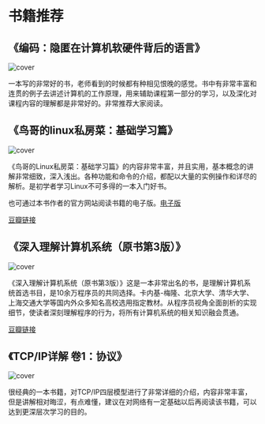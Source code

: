 # 书籍推荐

## 《编码：隐匿在计算机软硬件背后的语言》

![cover](https://img3.doubanio.com/view/subject/l/public/s4379914.jpg)

一本写的非常好的书，老师看到的时候都有种相见恨晚的感觉。书中有非常丰富和连贯的例子去讲述计算机的工作原理，用来辅助课程第一部分的学习，以及深化对课程内容的理解都是非常好的。非常推荐大家阅读。

## 《鸟哥的linux私房菜：基础学习篇》

![cover](/books/linux-bird.jpg)

《鸟哥的Linux私房菜：基础学习篇》的内容非常丰富，并且实用，基本概念的讲解非常细致，深入浅出。各种功能和命令的介绍，都配以大量的实例操作和详尽的解析。是初学者学习Linux不可多得的一本入门好书。

也可通过本书作者的官方网站阅读书籍的电子版。[电子版](http://cn.linux.vbird.org/linux_basic/linux_basic.php)

[豆瓣链接](https://book.douban.com/subject/4889838/)

## 《深入理解计算机系统（原书第3版）》

![cover](/books/deep-computer-system.jpg)

《深入理解计算机系统（原书第3版）》这是一本非常出名的书，是理解计算机系统首选书目，是10余万程序员的共同选择。卡内基-梅隆、北京大学、清华大学、上海交通大学等国内外众多知名高校选用指定教材。从程序员视角全面剖析的实现细节，使读者深刻理解程序的行为，将所有计算机系统的相关知识融会贯通。

[豆瓣链接](https://book.douban.com/subject/26912767/)

## 《TCP/IP详解 卷1：协议》

![cover](https://img3.doubanio.com/view/subject/l/public/s1543906.jpg)

很经典的一本书籍，对TCP/IP四层模型进行了非常详细的介绍，内容非常丰富，但是讲解相对晦涩，有点难懂，建议在对网络有一定基础以后再阅读该书籍，可以达到更深层次学习的目的。
